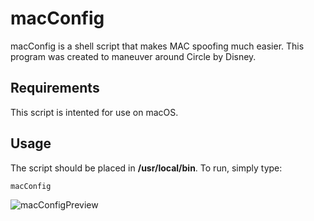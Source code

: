 # macConfig

macConfig is a shell script that makes MAC spoofing much easier.
This program was created to maneuver around Circle by Disney.

## Requirements

This script is intented for use on macOS.

## Usage

The script should be placed in **/usr/local/bin**. To run, simply type:
```
macConfig
```
![macConfigPreview](https://user-images.githubusercontent.com/61432155/87740908-58224080-c7b1-11ea-98e0-accd3417604b.png)
